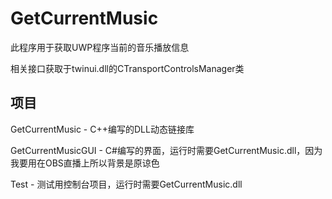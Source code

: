 # GetCurrentMusic

此程序用于获取UWP程序当前的音乐播放信息

相关接口获取于twinui.dll的CTransportControlsManager类

## 项目

GetCurrentMusic - C++编写的DLL动态链接库

GetCurrentMusicGUI - C#编写的界面，运行时需要GetCurrentMusic.dll，因为我要用在OBS直播上所以背景是原谅色

Test - 测试用控制台项目，运行时需要GetCurrentMusic.dll
